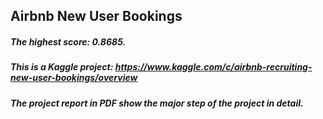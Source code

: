 ## Airbnb New User Bookings
##### The highest score: 0.8685.
##### This is a Kaggle project: https://www.kaggle.com/c/airbnb-recruiting-new-user-bookings/overview
##### The project report in PDF show the major step of the project in detail.

